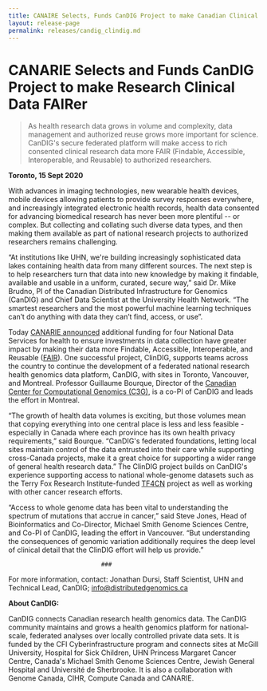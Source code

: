 ```yaml
---
title: CANAIRE Selects, Funds CanDIG Project to make Canadian Clinical Research Data FAIRer
layout: release-page
permalink: releases/candig_clindig.md
---
```


# CANARIE Selects and Funds CanDIG Project to make Research Clinical Data FAIRer

> As health research data grows in volume and complexity, data management and authorized reuse grows more important for science. CanDIG's secure federated platform will make access to rich consented clinical research data more FAIR (Findable, Accessible, Interoperable, and Reusable) to authorized researchers.

**Toronto, 15 Sept 2020**

With advances in imaging technologies, new wearable health devices, mobile devices allowing patients to provide survey responses everywhere, and increasingly integrated electronic health records, health data consented for advancing biomedical research has never been more plentiful -- or complex. But collecting and collating such diverse data types, and then making them available as part of national research projects to authorized researchers remains challenging.

“At institutions like UHN, we're building increasingly sophisticated data lakes containing health data from many different sources. The next step is to help researchers turn that data into new knowledge by making it findable, available and usable in a uniform, curated, secure way,” said Dr. Mike Brudno, PI of the Canadian Distributed Infrastructure for Genomics (CanDIG) and Chief Data Scientist at the University Health Network. “The smartest researchers and the most powerful machine learning techniques can’t do anything with data they can’t find, access, or use”.

Today [CANARIE announced](https://www.canarie.ca/canarie-awards-2m-to-research-teams-to-extend-the-interoperability-of-research-data/) additional funding for four National Data Services for health to ensure investments in data collection have greater impact by making their data more Findable, Accessible, Interoperable, and Reusable ([FAIR](https://www.force11.org/group/fairgroup/fairprinciples)).   One successful project, ClinDIG, supports teams across the country to continue the development of a federated national research health genomics data platform, CanDIG, with sites in Toronto, Vancouver, and Montreal. Professor Guillaume Bourque, Director of the [Canadian Center for Computational Genomics (C3G)](http://www.computationalgenomics.ca/), is a co-PI of CanDIG and leads the effort in Montreal.

“The growth of health data volumes is exciting, but those volumes mean that copying everything into one central place is less and less feasible - especially in Canada where each province has its own health privacy requirements,” said Bourque. “CanDIG's federated foundations, letting local sites maintain control of the data entrusted into their care while supporting cross-Canada projects, make it a great choice for supporting a wider range of general health research data.”
The ClinDIG project builds on CanDIG's experience supporting access to national whole-genome datasets such as the Terry Fox Research Institute-funded [TF4CN](https://www.tfri.ca/updates/news/news-item/pilot-project-network-teams-report-steady-progress-in-first-year-of-working-together) project as well as working with other cancer research efforts.

“Access to whole genome data has been vital to understanding the spectrum of mutations that accrue in cancer,” said Steve Jones, Head of Bioinformatics and Co-Director, Michael Smith Genome Sciences Centre, and Co-PI of CanDIG, leading the effort in Vancouver. “But understanding the consequences of genomic variation additionally requires the deep level of clinical detail that the ClinDIG effort will help us provide.”

                              ###
                              
For more information, contact: Jonathan Dursi, Staff Scientist, UHN and Technical Lead, CanDIG; info@distributedgenomics.ca

**About CanDIG:**

CanDIG connects Canadian research health genomics data. The CanDIG community maintains and grows a health genomics platform for national-scale, federated analyses over locally controlled private data sets. It is funded by the CFI Cyberinfrastructure program and connects sites at McGill University, Hospital for Sick Children, UHN Princess Margaret Cancer Centre, Canada's Michael Smith Genome Sciences Centre, Jewish General Hospital and Université de Sherbrooke. It is also a collaboration with Genome Canada, CIHR, Compute Canada and CANARIE.
